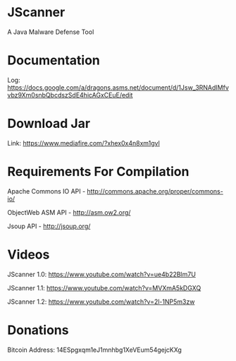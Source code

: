 JScanner
========

A Java Malware Defense Tool


Documentation
=============

Log: https://docs.google.com/a/dragons.asms.net/document/d/1Jsw_3RNAdIMfvvbz9Xm0snbQbcdszSdE4hicAGxCEuE/edit


Download Jar
============
Link: https://www.mediafire.com/?xhex0x4n8xm1gvl

Requirements For Compilation
============

Apache Commons IO API - http://commons.apache.org/proper/commons-io/

ObjectWeb ASM API - http://asm.ow2.org/

Jsoup API - http://jsoup.org/


Videos
======

JScanner 1.0: https://www.youtube.com/watch?v=ue4b22Blm7U

JScanner 1.1: https://www.youtube.com/watch?v=MVXmA5kDGXQ

JScanner 1.2: https://www.youtube.com/watch?v=2l-1NP5m3zw

Donations
=========

Bitcoin Address: 14ESpgxqm1eJ1mnhbg1XeVEum54gejcKXg
